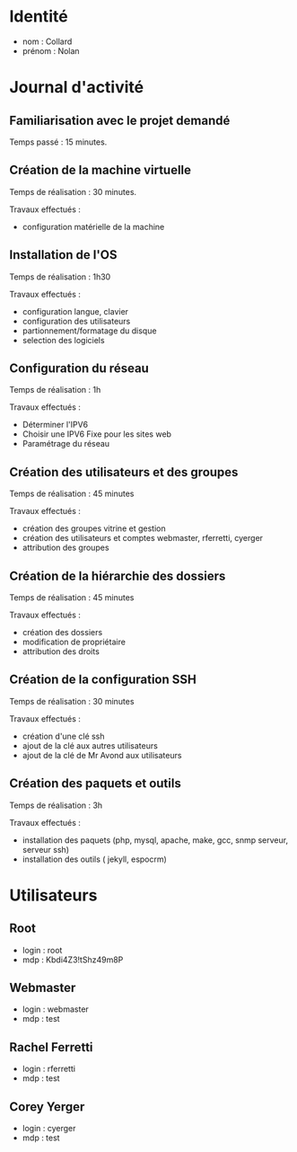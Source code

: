 # Identité
- nom : Collard
- prénom : Nolan

# Journal d'activité
## Familiarisation avec le projet demandé
Temps passé : 15 minutes.

## Création de la machine virtuelle
Temps de réalisation : 30 minutes.

Travaux effectués :
- configuration matérielle de la machine

## Installation de l'OS
Temps de réalisation : 1h30

Travaux effectués :
- configuration langue, clavier
- configuration des utilisateurs
- partionnement/formatage du disque
- selection des logiciels

## Configuration du réseau
Temps de réalisation : 1h

Travaux effectués :
- Déterminer l'IPV6
- Choisir une IPV6 Fixe pour les sites web
- Paramétrage du réseau

## Création des utilisateurs et des groupes
Temps de réalisation : 45 minutes

Travaux effectués :
- création des groupes vitrine et gestion
- création des utilisateurs et comptes webmaster, rferretti, cyerger
- attribution des groupes

## Création de la hiérarchie des dossiers
Temps de réalisation : 45 minutes

Travaux effectués :
- création des dossiers
- modification de propriétaire
- attribution des droits

## Création de la configuration SSH
Temps de réalisation : 30 minutes

Travaux effectués :
- création d'une clé ssh
- ajout de la clé aux autres utilisateurs
- ajout de la clé de Mr Avond aux utilisateurs

## Création des paquets et outils
Temps de réalisation : 3h

Travaux effectués :
- installation des paquets (php, mysql, apache, make, gcc, snmp serveur, serveur ssh)
- installation des outils ( jekyll, espocrm)

# Utilisateurs
## Root
- login : root
- mdp : Kbdi4Z3!tShz49m8P

## Webmaster
- login : webmaster
- mdp : test

## Rachel Ferretti
- login : rferretti
- mdp : test

## Corey Yerger
- login : cyerger
- mdp : test
